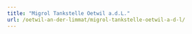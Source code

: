 ```yaml
---
title: "Migrol Tankstelle Oetwil a.d.L."
url: /oetwil-an-der-limmat/migrol-tankstelle-oetwil-a-d-l/
---
```

